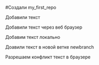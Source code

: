 #Cоздали my_first_repo

Добавили текст

Добавили текст через  веб браузер

Добавим текст локально

Доавили текст в новой ветке newbranch

Разрешаем конфликт текст в браузере
